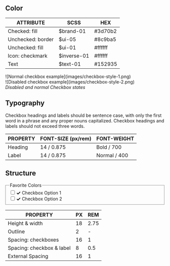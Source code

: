 ## Color

| ATTRIBUTE             | SCSS        | HEX         |
|-------------------|-------------|-------------|
| Checked: fill     | $brand-01  | #3d70b2     |
| Unchecked: border | $ui-05     | #8c9ba5     |
| Unchecked: fill   | $ui-01     | #ffffff     |
| Icon: checkmark   | $inverse-01 | #ffffff     |
| Text              | $text-01    | #152935     |

<div data-insert-component="ImageGrid">
  <div>
    ![Normal checkbox example](images/checkbox-style-1.png)
  </div>
  <div>
    ![Disabled checkbox example](images/checkbox-style-2.png)
  </div>
</div>
<em>Disabled and normal Checkbox states</em>
<div></div>

## Typography

Checkbox headings and labels should be sentence case, with only the first word in a phrase and any proper nouns capitalized. Checkbox headings and labels should not exceed three words.

| PROPERTY   | FONT-SIZE (px/rem)     | FONT-WEIGHT  |
|------------|-----------------|--------------|
| Heading    | 14 / 0.875 | Bold / 700   |
| Label      | 14 / 0.875 | Normal / 400 |

## Structure

<div data-insert-component="InteractiveSpec">
  <fieldset class="bx--fieldset" style="margin: 16px 0 0" data-spec-margin>
    <legend class="bx--label">Favorite Colors</legend>
    <div class="bx--form-item bx--checkbox-wrapper" data-spec-margin data-spec-dimensions="height">
      <input id="bx--checkbox-red" class="bx--checkbox" type="checkbox" value="red" name="checkbox" />
      <label for="bx--checkbox-red" class="bx--checkbox-label">
        <span class="bx--checkbox-appearance" data-spec-margin>
          <svg class="bx--checkbox-checkmark" width="12" height="9" viewBox="0 0 12 9" fill-rule="evenodd">
            <path d="M4.1 6.1L1.4 3.4 0 4.9 4.1 9l7.6-7.6L10.3 0z"></path>
          </svg>
        </span>
        Checkbox Option 1
      </label>
    </div>
    <div class="bx--form-item bx--checkbox-wrapper" data-spec-margin>
      <label for="bx--checkbox-blue" class="bx--checkbox-label">
        <input id="bx--checkbox-blue" class="bx--checkbox" type="checkbox" value="yellow" name="checkbox" />
        <span class="bx--checkbox-appearance">
          <svg class="bx--checkbox-checkmark" width="12" height="9" viewBox="0 0 12 9" fill-rule="evenodd">
            <path d="M4.1 6.1L1.4 3.4 0 4.9 4.1 9l7.6-7.6L10.3 0z"></path>
          </svg>
        </span>
        <span class="bx--checkbox-label-text">Checkbox Option 2</span>
      </label>
    </div>
  </fieldset>
</div>

| PROPERTY             | PX | REM  |
|----------------------|----|------|
| Height & width       | 18 | 2.75 |
| Outline              | 2  | -    |
| Spacing: checkboxes  | 16 | 1    |
| Spacing: checkbox & label | 8  | 0.5  |
| External Spacing     | 16 | 1    |

<div></div>
